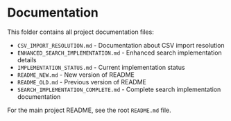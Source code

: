 # Documentation

This folder contains all project documentation files:

- `CSV_IMPORT_RESOLUTION.md` - Documentation about CSV import resolution
- `ENHANCED_SEARCH_IMPLEMENTATION.md` - Enhanced search implementation details
- `IMPLEMENTATION_STATUS.md` - Current implementation status
- `README_NEW.md` - New version of README
- `README_OLD.md` - Previous version of README
- `SEARCH_IMPLEMENTATION_COMPLETE.md` - Complete search implementation documentation

For the main project README, see the root `README.md` file.
